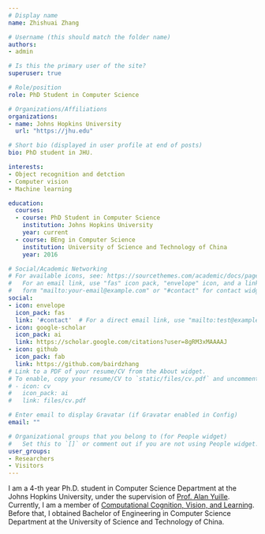 ```yaml
---
# Display name
name: Zhishuai Zhang

# Username (this should match the folder name)
authors:
- admin

# Is this the primary user of the site?
superuser: true

# Role/position
role: PhD Student in Computer Science

# Organizations/Affiliations
organizations:
- name: Johns Hopkins University
  url: "https://jhu.edu"

# Short bio (displayed in user profile at end of posts)
bio: PhD student in JHU.

interests:
- Object recognition and detction
- Computer vision 
- Machine learning

education:
  courses:
  - course: PhD Student in Computer Science
    institution: Johns Hopkins University
    year: current
  - course: BEng in Computer Science
    institution: University of Science and Technology of China
    year: 2016

# Social/Academic Networking
# For available icons, see: https://sourcethemes.com/academic/docs/page-builder/#icons
#   For an email link, use "fas" icon pack, "envelope" icon, and a link in the
#   form "mailto:your-email@example.com" or "#contact" for contact widget.
social:
- icon: envelope
  icon_pack: fas
  link: '#contact'  # For a direct email link, use "mailto:test@example.org".
- icon: google-scholar
  icon_pack: ai
  link: https://scholar.google.com/citations?user=8gRM3xMAAAAJ
- icon: github
  icon_pack: fab
  link: https://github.com/bairdzhang
# Link to a PDF of your resume/CV from the About widget.
# To enable, copy your resume/CV to `static/files/cv.pdf` and uncomment the lines below.
# - icon: cv
#   icon_pack: ai
#   link: files/cv.pdf

# Enter email to display Gravatar (if Gravatar enabled in Config)
email: ""

# Organizational groups that you belong to (for People widget)
#   Set this to `[]` or comment out if you are not using People widget.
user_groups:
- Researchers
- Visitors
---
```


I am a 4-th year Ph.D. student in Computer Science Department at the Johns Hopkins University, under the supervision of [Prof. Alan Yuille](http://www.cs.jhu.edu/~ayuille/). Currently, I am a member of [Computational Cognition, Vision, and Learning](http://ccvl.jhu.edu). Before that, I obtained Bachelor of Engineering in Computer Science Department at the University of Science and Technology of China.
